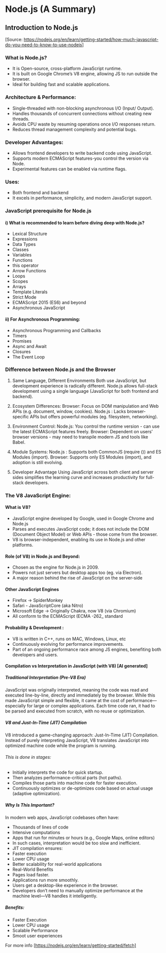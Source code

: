 # Node.js (A Summary) 

## Introduction to Node.js
[Source: https://nodejs.org/en/learn/getting-started/how-much-javascript-do-you-need-to-know-to-use-nodejs]

### What is Node.js?
- It is Open-source, cross-platform JavaScript runtime.
- It is built on Google Chrome’s V8 engine, allowing JS to run outside the browser.
- Ideal for building fast and scalable applications.

### Architecture & Performance:
- Single-threaded with non-blocking asynchronous I/O (Input/ Output).
- Handles thousands of concurrent connections without creating new threads.
- Avoids CPU waste by resuming operations once I/O responses return.
- Reduces thread management complexity and potential bugs.

### Developer Advantages:
- Allows frontend developers to write backend code using JavaScript.
- Supports modern ECMAScript features-you control the version via Node.
- Experimental features can be enabled via runtime flags.


### Uses: 
- Both frontend and backend
- It excels in performance, simplicity, and modern JavaScript support.


### JavaScript prerequisite for Node.js

#### i) What is recommended to learn before diving deep with Node.js?
- Lexical Structure
- Expressions
- Data Types
- Classes
- Variables
- Functions
- this operator
- Arrow Functions
- Loops 
- Scopes 
- Arrays
- Template Literals
- Strict Mode
- ECMAScript 2015 (ES6) and beyond
- Asynchronous JavaScript
  
#### ii) For Asynchronous Programming:
- Asynchronous Programming and Callbacks
- Timers
- Promises 
- Async and Await
- Closures 
- The Event Loop


### Difference between Node.js and the Browser

1. Same Language, Different Environments 
Both use JavaScript, but development experience is radically different.
Node.js allows full-stack development using a single language (JavaScript for both frontend and backend).

2. Ecosystem Differences:
Browser: Focus on DOM manipulation and Web APIs (e.g. document, window, cookies).
Node.js : Lacks browser-specific APIs but offers powerful modules (eg. filesystem, networking). 

3. Environment Control:
Node.js: You control the runtime version - can use the latest ECMAScript features freely.
Browser: Dependent on users’ browser versions - may need to transpile modern JS and tools like Babel.

4. Module Systems:
Node.js : Supports both CommonJS (require ()) and ES Modules (import).
Browser: Supports only ES Modules (import), and adoption is still evolving.

5. Developer Advantage
Using JavaScript across both client and server sides simplifies the learning curve and increases productivity for full-stack developers.


### The V8 JavaScript Engine:
#### What is V8? 
- JavaScript engine developed by Google, used in Google Chrome and Node.js
- Parses and executes JavaScript code; it does not include the DOM (Document Object Model) or Web APIs - those come from the browser.
- V8 is browser-independent, enabling its use in Node.js and other platforms.

#### Role (of V8)  in Node.js and Beyond:
- Chosen as the engine for Node.js in 2009.
- Powers not just servers but desktop apps too (eg. via Electron).
- A major reason behind the rise of JavaScript on the server-side

#### Other JavaScript Engines
- Firefox -> SpiderMonkey
- Safari - JavaScriptCore (aka Nitro)
- Microsoft Edge -> Originally Chakra, now V8 (via Chromium)
- All conform to the ECMAScript (ECMA -262_ standard

#### Probability & Development : 
- V8 is written in C++, runs on MAC, Windows, Linux, etc
- Continuously evolving for performance improvements.
- Part of an ongoing performance race among JS engines, benefiting both developers and users.

#### Compilation vs Interpretation in JavaScript (with V8)  [AI generated] 

##### Traditional Interpretation (Pre-V8 Era)
JavaScript was originally interpreted, meaning the code was read and executed line-by-line, directly and immediately by the browser.
While this made JavaScript simple and flexible, it came at the cost of performance—especially for large or complex applications.
Each time code ran, it had to be parsed and executed from scratch, with no reuse or optimization.

##### V8 and Just-In-Time (JIT) Compilation
V8 introduced a game-changing approach: Just-In-Time (JIT) Compilation.
Instead of purely interpreting JavaScript, V8 translates JavaScript into optimized machine code while the program is running.

###### This is done in stages:
- Initially interprets the code for quick startup.
- Then analyzes performance-critical parts (hot paths).
- Compiles those parts into machine code for faster execution.
- Continuously optimizes or de-optimizes code based on actual usage (adaptive optimization).

##### Why Is This Important?
In modern web apps, JavaScript codebases often have:
- Thousands of lines of code
- Intensive computations
- Apps that run for minutes or hours (e.g., Google Maps, online editors)
- In such cases, interpretation would be too slow and inefficient.
- JIT compilation ensures:
- Faster execution
- Lower CPU usage
- Better scalability for real-world applications
- Real-World Benefits
- Pages load faster.
- Applications run more smoothly.
- Users get a desktop-like experience in the browser.
- Developers don’t need to manually optimize performance at the machine level—V8 handles it intelligently.

##### Benefits:
- Faster Execution
- Lower CPU usage
- Scalable Performance
- Smoot user experiences

For more info [https://nodejs.org/en/learn/getting-started/fetch] 
